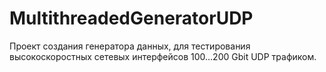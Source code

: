 # MultithreadedGeneratorUDP
Проект создания генератора данных, для тестирования высокоскоростных сетевых интерфейсов 100...200 Gbit UDP трафиком.
